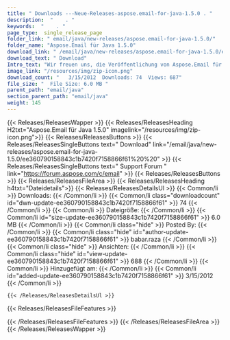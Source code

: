 ```yaml
---
title: " Downloads ---Neue-Releases-aspose.email-for-java-1.5.0 . "
description:  "    . " 
keywords:  "    . " 
page_type:  single_release_page
folder_link: " email/java/new-releases/aspose.email-for-java-1.5.0/"
folder_name: "Aspose.Email für Java 1.5.0"
download_link: " /email/java/new-releases/aspose.email-for-java-1.5.0/ee360790158843c1b7420f7158866f61"
download_text: " Download"
Intro_text: "Wir freuen uns, die Veröffentlichung von Aspose.Email für Java v1.5 bekannt zu geben. Diese Freigabe ..."
image_link: "/resources/img/zip-icon.png"
download_count: "   3/15/2012  Downloads: 74  Views: 687"
file_size: "  File Size: 6.0 MB "
parent_path: "email/java"
section_parent_path: "email/java"
weight: 145
---
```


{{< Releases/ReleasesWapper >}}
  {{< Releases/ReleasesHeading H2txt="Aspose.Email für Java 1.5.0" imagelink="/resources/img/zip-icon.png">}}
  {{< Releases/ReleasesButtons >}}
    {{< Releases/ReleasesSingleButtons text=" Download" link="/email/java/new-releases/aspose.email-for-java-1.5.0/ee360790158843c1b7420f7158866f61%20%20" >}}
    {{< Releases/ReleasesSingleButtons text=" Support Forum " link="https://forum.aspose.com/c/email" >}}
  {{< Releases/ReleasesButtons >}}
  {{< Releases/ReleasesFileArea >}}
    {{< Releases/ReleasesHeading h4txt="Dateidetails">}}
    {{< Releases/ReleasesDetailsUl >}}
            {{< Common/li >}} Downloads: {{< /Common/li >}}
      {{< Common/li class="downloadcount" id="dwn-update-ee360790158843c1b7420f7158866f61" >}} 74 {{< /Common/li >}}
      {{< Common/li >}} Dateigröße: {{< /Common/li >}}
      {{< Common/li id="size-update-ee360790158843c1b7420f7158866f61" >}} 6.0 MB {{< /Common/li >}} 
      {{< Common/li  class="hide" >}} Posted By: {{< /Common/li >}} 
      {{< Common/li class="hide" id="author-update-ee360790158843c1b7420f7158866f61" >}} babar.raza {{< /Common/li >}}
      {{< Common/li class="hide" >}} Ansichten: {{< /Common/li >}}
      {{< Common/li class="hide" id="view-update-ee360790158843c1b7420f7158866f61" >}} 688 {{< /Common/li >}}
      {{< Common/li >}} Hinzugefügt am: {{< /Common/li >}}
      {{< Common/li id="added-update-ee360790158843c1b7420f7158866f61" >}} 3/15/2012 {{< /Common/li >}} 

    {{< /Releases/ReleasesDetailsUl >}}

  {{< Releases/ReleasesFileFeatures >}}
      
  {{< /Releases/ReleasesFileFeatures >}}
 {{< /Releases/ReleasesFileArea >}}
{{< /Releases/ReleasesWapper >}}



